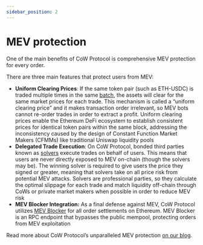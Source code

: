 ```yaml
---
sidebar_position: 2
---
```


# MEV protection

One of the main benefits of CoW Protocol is comprehensive MEV protection for every order. 

There are three main features that protect users from MEV:

- **Uniform Clearing Prices**: If the same token pair (such as ETH-USDC) is traded multiple times in the same [batch](cow-protocol/concepts/introduction/batch-auctions), the assets will clear for the same market prices for each trade. This mechanism is called a “uniform clearing price” and it makes transaction order irrelevant, so MEV bots cannot re-order trades in order to extract a profit. Uniform clearing prices enable the Ethereum DeFi ecosystem to establish consistent prices for identical token pairs within the same block, addressing the inconsistency caused by the design of Constant Function Market Makers (CFMMs) like traditional Uniswap liquidity pools
- **Delegated Trade Execution**: On CoW Protocol, bonded third parties known as [solvers](cow-protocol/concepts/introduction/solvers) execute trades on behalf of users. This means that users are never directly exposed to MEV on-chain (though the solvers may be). The winning solver is required to give users the price they signed or greater, meaning that solvers take on all price risk from potential MEV attacks. Solvers are professional parties, so they calculate the optimal slippage for each trade and match liquidity off-chain through CoWs or private market makers when possible in order to reduce MEV risk
- **MEV Blocker Integration:** As a final defense against MEV, CoW Protocol utilizes [MEV Blocker](https://mevblocker.io/) for all order settlements on Ethereum. MEV Blocker is an RPC endpoint that bypasses the public mempool, protecting orders from MEV exploitation

Read more about CoW Protocol’s unparalleled MEV protection [on our blog](https://blog.cow.fi/how-cow-swap-solves-the-mev-problem-fd35b0127390).
